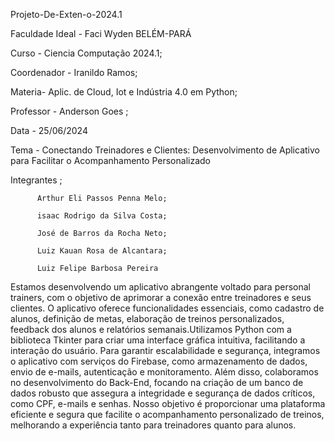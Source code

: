  Projeto-De-Exten-o-2024.1

Faculdade Ideal - Faci Wyden BELÉM-PARÁ

Curso - Ciencia Computação 2024.1;

Coordenador - Iranildo Ramos;

Materia- Aplic. de Cloud, Iot e Indústria 4.0 em Python;

Professor - Anderson Goes ;

Data - 25/06/2024

Tema  - Conectando Treinadores e Clientes: Desenvolvimento de Aplicativo para Facilitar o Acompanhamento Personalizado

Integrantes ;

          Arthur Eli Passos Penna Melo;

          isaac Rodrigo da Silva Costa;
          
          José de Barros da Rocha Neto;
          
          Luiz Kauan Rosa de Alcantara;
          
          Luiz Felipe Barbosa Pereira

Estamos desenvolvendo um aplicativo abrangente voltado para personal trainers, com o objetivo de aprimorar a conexão entre treinadores e seus clientes. O aplicativo oferece funcionalidades essenciais, como cadastro de alunos, definição de metas, elaboração de treinos personalizados, feedback dos alunos e relatórios semanais.Utilizamos Python com a biblioteca Tkinter para criar uma interface gráfica intuitiva, facilitando a interação do usuário. Para garantir escalabilidade e segurança, integramos o aplicativo com serviços do Firebase, como armazenamento de dados, envio de e-mails, autenticação e monitoramento.
Além disso, colaboramos no desenvolvimento do Back-End, focando na criação de um banco de dados robusto que assegura a integridade e segurança de dados críticos, como CPF, e-mails e senhas. Nosso objetivo é proporcionar uma plataforma eficiente e segura que facilite o acompanhamento personalizado de treinos, melhorando a experiência tanto para treinadores quanto para alunos.
